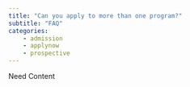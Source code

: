 ```yaml
---
title: "Can you apply to more than one program?"
subtitle: "FAQ"
categories:
    - admission
    - applynow
    - prospective
---
```


Need Content

